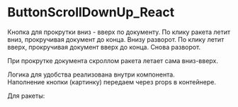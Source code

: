 # ButtonScrollDownUp_React

Кнопка для прокрутки вниз - вверх по документу. 
По клику ракета летит вниз, прокручивая документ до конца. Внизу разворот. 
По клику летит вверх, прокручивая документ вверх до конца. Снова разворот.

При прокрутке документа скроллом ракета летает сама вниз-вверх.

Логика для удобства реализована внутри компонента.  
Наполнение кнопки (картинку) передаем через props в контейнере. 

Для ракеты:
            <ButtonScrollDownUp
                nameButton="&#128640;"
            />
